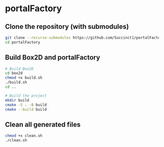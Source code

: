 # portalFactory

## Clone the repository (with submodules)
```bash
git clone --recurse-submodules https://github.com/Succinct1/portalFactory.git
cd portalFactory
```

## Build Box2D and portalFactory

```bash
# Build Box2D
cd box2d
chmod +x build.sh
./build.sh
cd ..

# Build the project
mkdir build
cmake -S . -B build
cmake --build build
```

## Clean all generated files

```bash
chmod +x clean.sh
./clean.sh
```
